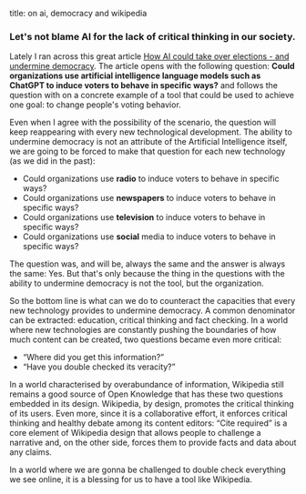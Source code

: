 title: on ai, democracy and wikipedia

### Let's not blame AI for the lack of critical thinking in our society.

Lately I ran across this great article [How AI could take over elections - and undermine democracy](https://medium.com/the-conversation/how-ai-could-take-over-elections-and-undermine-democracy-83a923b54b4a). The article opens with the following question: **Could organizations use artificial intelligence language models such as ChatGPT to induce voters to behave in specific ways?** and follows the question with on a concrete example of a tool that could be used to achieve one goal: to change people's voting behavior.

Even when I agree with the possibility of the scenario, the question will keep reappearing with every new technological development. The ability to undermine democracy is not an attribute of the Artificial Intelligence itself, we are going to be forced to make that question for each new technology (as we did in the past):

*   Could organizations use **radio** to induce voters to behave in specific ways?
*   Could organizations use **newspapers** to induce voters to behave in specific ways?
*   Could organizations use **television** to induce voters to behave in specific ways?
*   Could organizations use **social** media to induce voters to behave in specific ways?

The question was, and will be, always the same and the answer is always the same: Yes. But that's only because the thing in the questions with the ability to undermine democracy is not the tool, but the organization.

So the bottom line is what can we do to counteract the capacities that every new technology provides to undermine democracy. A common denominator can be extracted: education, critical thinking and fact checking. In a world where new technologies are constantly pushing the boundaries of how much content can be created, two questions became even more critical:

*   “Where did you get this information?”
*   “Have you double checked its veracity?”

In a world characterised by overabundance of information, Wikipedia still remains a good source of Open Knowledge that has these two questions embedded in its design. Wikipedia, by design, promotes the critical thinking of its users. Even more, since it is a collaborative effort, it enforces critical thinking and healthy debate among its content editors: “Cite required” is a core element of Wikipedia design that allows people to challenge a narrative and, on the other side, forces them to provide facts and data about any claims.

In a world where we are gonna be challenged to double check everything we see online, it is a blessing for us to have a tool like Wikipedia.
